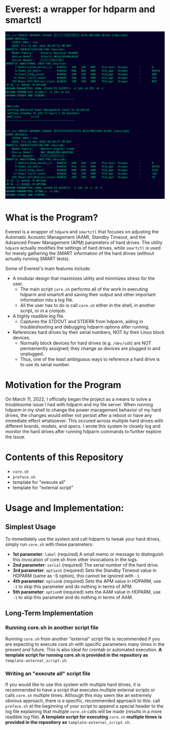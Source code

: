 # Everest: a wrapper for hdparm and smartctl

<img src="./.readme/log_file_sample_2.png" width="512"/>

# What is the Program?
Everest is a wrapper of `hdparm` and `smartctl` that focuses on adjusting the Automatic Acoustic Management (AAM), Standby Timeout, and the Advanced Power Management (APM) parameters of hard drives.
The utility `hdparm` actually modifies the settings of hard drives, while `smartctl` is used for merely gathering the SMART information of the hard drives (without actually running SMART tests).

Some of Everest's main features include:

* A modular design that maximizes utility and minimizes stress for the user.
    * The main script `core.sh` performs all of the work in executing hdparm and smartctl and saving their output and other important information into a log file.
    * All the user has to do is call `core.sh` either in the shell, in another script, or in a cronjob.
* A highly readible log file.
    * Captures the STDOUT and STDERR from hdparm, aiding in troubleshooting and debugging hdparm options after running.
* References hard drives by their serial numbers, NOT by their Linux block devices.
    * Normally block devices for hard drives (e.g. `/dev/sdX`) are NOT permamently assigned; they change as devices are plugged in and unplugged.
    * Thus, one of the least ambiguous ways to reference a hard drive is to use its serial number.


# Motivation for the Program
On March 11, 2022, I officially began the project as a means to solve a troublesome issue I had with hdparm and my file server. When running hdparm in my shell to change the power management behavior of my hard drives, the changes would either not persist after a reboot or have any immediate effect whatsoever. This occured across multiple hard drives with different brands, models, and specs. I wrote this system to closely log and monitor the hard drives after running hdparm commands to further explore the issue.

# Contents of this Repository
* `core.sh`
* `preface.sh`
* template for "execute all"
* template for "external script"

# Usage and Implementation:

## Simplest Usage
To immediately use the system and call hdparm to tweak your hard drives, simply run `core.sh` with these parameters:

* **1st parameter**: `label`        (required) A small memo or message to distinguish this invocation of core.sh from other invocations in the logs.
* **2nd parameter**: `serial`         (required) The serial number of the hard drive.
* **3rd parameter**: `optionS`      (required) Sets the Standby Timeout value in HDPARM (same as -S option), this cannot be ignored with `-1`.
* **4th parameter**: `optionB`      (required) Sets the APM value in HDPARM, use `-1` to skip this parameter and do nothing in terms of APM.
* **5th parameter**: `optionM`      (required) sets the AAM value in HDPARM, use `-1` to skip this parameter and do nothing in terms of AAM.

## Long-Term Implementation

### Running core.sh in another script file
Running `core.sh` from another "external" script file is recommended if you are expecting to execute core.sh with specific parameters many times in the present and future. This is also ideal for crontab or automated execution. **A template script for running core.sh is provided in the repository as** `template-external_script.sh`.

### Writing an "execute all" script file
If you would like to use this system with multiple hard drives, it is recommended to have a script that executes multiple external scripts or calls `core.sh` multiple times. Although this may seem like an extremely obvious approach, there is a specific, recommended approach to this: call `preface.sh` at the beginning of your script to append a special header to the log file explaining that multiple `core.sh` calls will be made (results in a more readible log file). **A template script for executing** `core.sh` **multiple times is provided in the repository as** `template-external_script.sh`.
